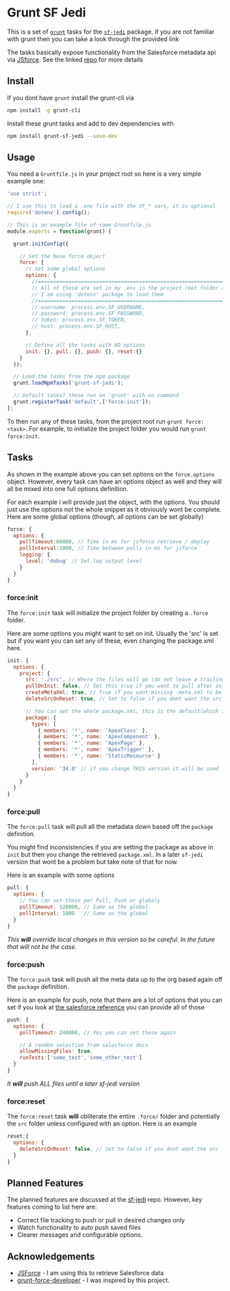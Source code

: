 # Grunt SF Jedi

This is a set of [`grunt`][grunt] tasks for the [`sf-jedi`][sf-jedi] package.
if you are not familiar with grunt then you can take a look
through the provided link

The tasks basically expose functionality from the
Salesforce metadata api via [JSforce][jsforce].
See the linked [repo][sf-jedi] for more details

## Install

If you dont have `grunt` install the grunt-cli via

```sh
npm install -g grunt-cli
```

Install these grunt tasks and add to dev dependencies  with

```sh
npm install grunt-sf-jedi --save-dev
```

## Usage  

You need a `Gruntfile.js` in your project root so here is
a very simple example one:

```javascript
'use strict';

// I use this to load a .env file with the SF_* vars, it is optional
require('dotenv').config();

// This is an example file of some Gruntfile.js
module.exports = function(grunt) {

  grunt.initConfig({

    // Set the base force object
    force: {
      // Set some global options
      options: {
        //=============================================================
        // All of these are set in my .env in the project root folder and
        // I am using 'dotenv' package to load them
        //=============================================================
        // username: process.env.SF_USERNAME,
        // password: process.env.SF_PASSWORD,
        // token: process.env.SF_TOKEN,
        // host: process.env.SF_HOST,
      },

      // Define all the tasks with NO options
      init: {}, pull: {}, push: {}, reset:{}
    }
  });

  // Load the tasks from the npm package
  grunt.loadNpmTasks('grunt-sf-jedi');

  // Default tasks? these run on 'grunt' with no command
  grunt.registerTask('default',['force:init']);
};
```

To then run any of these tasks, from the project root run `grunt force:<task>`.
For example, to initialize the project folder you would run `grunt force:init`.

## Tasks

As shown in the example above you can set options on the `force.options` object. However, every task can have an options object as well and they will all be mixed into one full options definition.

For each example I will provide just the object, with the options. You should just use the options not the whole snippet as it obviously wont be complete. Here are some global options (though, all options can be set globally)

```javascript
force: {
  options: {
    pollTimeout:60000, // Time in ms for jsforce retrieve / deploy
    pollInterval:1000, // Time between polls in ms for jsforce
    logging: {
      level: 'debug' // Set log output level
    }
  }
}
```

### force:init

The `force:init` task will initialize the project folder by creating a `.force` folder.

Here are some options you might want to set on init. Usually the 'src' is set but if you want you can set any of these, even changing the package.xml here.

```javascript
init: {
  options: {
    project: {
      src: './src', // Where the files will go (do not leave a trailing /)
      pullOnInit: false, // Set this true if you want to pull after initialising
      createMetaXml: true, // True if you want missing -meta.xml to be created
      deleteSrcOnReset: true, // Set to false if you dont want the src folder to be reset

      // You can set the whole package.xml, this is the default(which is set for you)
      package: {
        types: [
          { members: '*', name: 'ApexClass' },
          { members: '*', name: 'ApexComponent' },
          { members: '*', name: 'ApexPage' },
          { members: '*', name: 'ApexTrigger' },
          { members: '*', name: 'StaticResource' }
        ],
        version: '34.0' // if you change THIS version it will be used
      }
    }
  }
}
```

### force:pull

The `force:pull` task will pull all the metadata down based off the `package` definition.

You might find inconsistencies if you are setting the package as above in `init` but then you change the retrieved `package.xml`. In a later `sf-jedi` version that wont be a problem but take note of that for now.

Here is an example with some options

```javascript
pull: {
  options: {
    // You can set these per Pull, Push or globaly
    pollTimeout: 120000, // Same as the global
    pollInterval: 1000   // Same as the global
  }
}
```

_This **will** override local changes in this version so be careful.
In the future that will not be the case._

### force:push

The `force:push` task will push all the meta data up to the org based again off the `package` definition.

Here is an example for push, note that there are a lot of options that you can set if you look at [the salesforce reference][sf-deploy] you can provide all of those

```javascript
push: {
  options: {
    pollTimeout: 240000, // Yes you can set these again

    // A random selection from salesforce docs
    allowMissingFiles: true,
    runTests:['some_test','some_other_test']
  }
}
```

_It **will** push ALL files until a later sf-jedi version_

### force:reset

The `force:reset` task **will** obliterate the entire `.force/` folder and potentially the `src` folder unless configured with an option. Here is an example

```javascript
reset:{
  options: {
    deleteSrcOnReset: false, // Set to false if you dont want the src folder to be reset
  }
}
```

## Planned Features

The planned features are discussed at the [sf-jedi][sf-jedi] repo.
However, key features coming to list here are:

- Correct file tracking to push or pull in desired changes only
- Watch functionality to auto push saved files
- Clearer messages and configurable options.

## Acknowledgements

- [JSForce][jsforce] - I am using this to retrieve Salesforce data
- [grunt-force-developer][gfd] - I was inspired by this project.

[jsforce]:https://jsforce.github.io/
[grunt-sf-jedi]:https://github.com/lessonteacher/grunt-sf-jedi
[grunt]:http://gruntjs.com/
[sf-jedi]:https://github.com/lessonteacher/sf-jedi
[gfd]:https://github.com/jkentjnr/grunt-force-developer
[sf-deploy]:https://developer.salesforce.com/docs/atlas.en-us.api_meta.meta/api_meta/meta_deploy.htm#deploy_options
